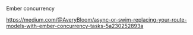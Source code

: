 Ember concurrency 


https://medium.com/@AveryBloom/async-or-swim-replacing-your-route-models-with-ember-concurrency-tasks-5a230252893a

